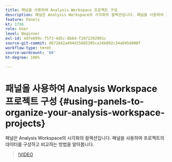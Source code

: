 ```yaml
---
title: 패널을 사용하여 Analysis Workspace 프로젝트 구성
description: 패널은 Analysis Workspace의 시각화의 컬렉션입니다. 패널을 사용하여 프로젝트의 데이터를 구성하고 비교하는 방법을 알아봅니다.
feature: Panels
kt: 1756
role: User
level: Beginner
exl-id: 4dfe699c-f5f3-4d5c-8b64-f2072292901c
source-git-commit: d672842a494d15605305ca16b092c34a045d800f
workflow-type: tm+mt
source-wordcount: '60'
ht-degree: 100%

---
```


# 패널을 사용하여 Analysis Workspace 프로젝트 구성 {#using-panels-to-organize-your-analysis-workspace-projects}

패널은 Analysis Workspace의 시각화의 컬렉션입니다. 패널을 사용하여 프로젝트의 데이터를 구성하고 비교하는 방법을 알아봅니다.

>[!VIDEO](https://video.tv.adobe.com/v/23388/?quality=12&learn=on)
